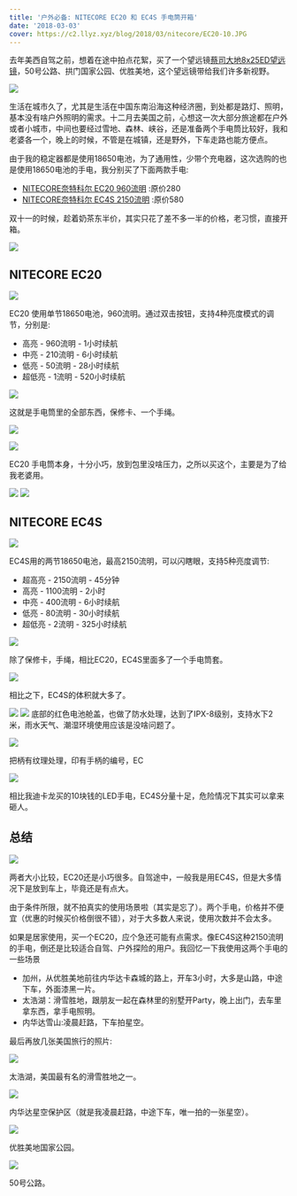 ```yaml
---
title: '户外必备: NITECORE EC20 和 EC4S 手电筒开箱'
date: '2018-03-03'
cover: https://c2.llyz.xyz/blog/2018/03/nitecore/EC20-10.JPG
---
```



去年美西自驾之前，想着在途中拍点花絮，买了一个望远镜[蔡司大地8x25ED望远镜](https://luolei.org/zeiss-terra-8x25-binocular/)，50号公路、拱门国家公园、优胜美地，这个望远镜带给我们许多新视野。

![](https://c2.llyz.xyz/blog/2018/03/nitecore/map.JPG)

生活在城市久了，尤其是生活在中国东南沿海这种经济圈，到处都是路灯、照明，基本没有啥户外照明的需求。十二月去美国之前，心想这一次大部分旅途都在户外或者小城市，中间也要经过雪地、森林、峡谷，还是准备两个手电筒比较好，我和老婆各一个，晚上的时候，不管是在城镇，还是野外，下车走路也能方便点。

由于我的稳定器都是使用18650电池，为了通用性，少带个充电器，这次选购的也是使用18650电池的手电，我分别买了下面两款手电:

- [NITECORE奈特科尔 EC20 960流明](https://zuoluo.tv/nitecore-ec20) :原价280
- [NITECORE奈特科尔 EC4S 2150流明](https://zuoluo.tv/nitecore-ec4s) :原价580

双十一的时候，趁着奶茶东半价，其实只花了差不多一半的价格，老习惯，直接开箱。

![](https://c2.llyz.xyz/blog/2018/03/nitecore/EC20-9.JPG)

## NITECORE EC20

![](https://c2.llyz.xyz/blog/2018/03/nitecore/EC20-1.JPG)

EC20 使用单节18650电池，960流明。通过双击按钮，支持4种亮度模式的调节，分别是:

- 高亮 - 960流明 - 1小时续航
- 中亮 - 210流明 - 6小时续航
- 低亮 - 50流明 - 28小时续航
- 超低亮 - 1流明 - 520小时续航

![](https://c2.llyz.xyz/blog/2018/03/nitecore/EC20-3.JPG)

这就是手电筒里的全部东西，保修卡、一个手绳。

![](https://c2.llyz.xyz/blog/2018/03/nitecore/EC20-5.JPG)

![](https://c2.llyz.xyz/blog/2018/03/nitecore/EC20-6.JPG)

EC20 手电筒本身，十分小巧，放到包里没啥压力，之所以买这个，主要是为了给我老婆用。

![](https://c2.llyz.xyz/blog/2018/03/nitecore/EC20-7.JPG) ![](https://c2.llyz.xyz/blog/2018/03/nitecore/EC20-8.JPG)

## NITECORE EC4S

![](https://c2.llyz.xyz/blog/2018/03/nitecore/EC4S-4.JPG)

EC4S用的两节18650电池，最高2150流明，可以闪瞎眼，支持5种亮度调节:

- 超高亮 - 2150流明 - 45分钟
- 高亮 - 1100流明 - 2小时
- 中亮 - 400流明 - 6小时续航
- 低亮 - 80流明 - 30小时续航
- 超低亮 - 2流明 - 325小时续航

![](https://c2.llyz.xyz/blog/2018/03/nitecore/EC4S-5.JPG)

除了保修卡，手绳，相比EC20，EC4S里面多了一个手电筒套。

![](https://c2.llyz.xyz/blog/2018/03/nitecore/EC4S-7.JPG)

相比之下，EC4S的体积就大多了。

![](https://c2.llyz.xyz/blog/2018/03/nitecore/EC20-15.JPG) ![](https://c2.llyz.xyz/blog/2018/03/nitecore/EC4S-11.JPG) 底部的红色电池舱盖，也做了防水处理，达到了IPX-8级别，支持水下2米，雨水天气、潮湿环境使用应该是没啥问题了。

![](https://c2.llyz.xyz/blog/2018/03/nitecore/EC20-16.JPG)

把柄有纹理处理，印有手柄的编号，EC

![](https://c2.llyz.xyz/blog/2018/03/nitecore/EC4S-14.JPG)

相比我迪卡龙买的10块钱的LED手电，EC4S分量十足，危险情况下其实可以拿来砸人。

## 总结

![](https://c2.llyz.xyz/blog/2018/03/nitecore/EC20-11.JPG)

两者大小比较，EC20还是小巧很多。自驾途中，一般我是用EC4S，但是大多情况下是放到车上，毕竟还是有点大。

由于条件所限，就不拍真实的使用场景啦（其实是忘了）。两个手电，价格并不便宜（优惠的时候买价格倒很不错），对于大多数人来说，使用次数并不会太多。

如果是居家使用，买一个EC20，应个急还可能有点需求。像EC4S这种2150流明的手电，倒还是比较适合自驾、户外探险的用户。我回忆一下我使用这两个手电的一些场景

- 加州，从优胜美地前往内华达卡森城的路上，开车3小时，大多是山路，中途下车，外面漆黑一片。
- 太浩湖：滑雪胜地，跟朋友一起在森林里的别墅开Party，晚上出门，去车里拿东西，拿手电照明。
- 内华达雪山:凌晨赶路，下车拍星空。

最后再放几张美国旅行的照片:

![](https://c2.llyz.xyz/blog/2018/03/usa/usa-44.jpg)

太浩湖，美国最有名的滑雪胜地之一。

![](https://c2.llyz.xyz/blog/2018/03/usa/usa-31.jpg)

内华达星空保护区（就是我凌晨赶路，中途下车，唯一拍的一张星空）。

![](https://c2.llyz.xyz/blog/2018/03/usa/usa-29.jpg)

优胜美地国家公园。

![](https://c2.llyz.xyz/blog/2018/03/usa/usa-25.jpg)

50号公路。
